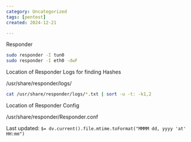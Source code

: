 ```yaml
---
category: Uncategorized
tags: [pentest]
created: 2024-12-21

---
```

Responder

~~~bash
sudo responder -I tun0
sudo responder -I eth0 -dwF
~~~

Location of Responder Logs for finding Hashes

/usr/share/responder/logs/

~~~bash
cat /usr/share/responder/logs/*.txt | sort -u -t: -k1,2
~~~

Location of Responder Config

/usr/share/responder/Responder.conf


Last updated: `$= dv.current().file.mtime.toFormat("MMMM dd, yyyy 'at' HH:mm")`
